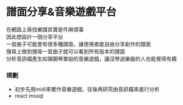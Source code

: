 # 譜面分享&音樂遊戲平台
在網路上尋找樂譜其實是件麻煩事<br>
因此想設計一個分享平台<br>
一首曲子可能會有很多種譜面，讓使用者能自由分享創作的譜面<br>
搜尋上做到搜尋一首曲子就可以看到所有版本的譜面<br>
分析音訊檔產生如彈鋼琴單般的音樂遊戲，讓沒學過樂器的人也能覺得有趣<br>

### 規劃

* 初步先用midi來實作音樂遊戲，往後再研究由音訊檔來進行分析
* react mssql
